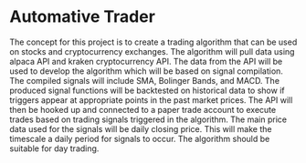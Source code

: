 # Automative Trader
The concept for this project is to create a trading algorithm that can be used on stocks and cryptocurrency exchanges. The algorithm will pull data using alpaca API and kraken cryptocurrency API. The data from the API will be used to develop the algorithm which will be based on signal compilation. The compiled signals will include SMA, Bolinger Bands, and MACD. The produced signal functions will be backtested on historical data to show if triggers appear at appropriate points in the past market prices. The API will then be hooked up and connected to a paper trade account to execute trades based on trading signals triggered in the algorithm. The main price data used for the signals will be daily closing price. This will make the timescale a daily period for signals to occur. The algorithm should be suitable for day trading.

